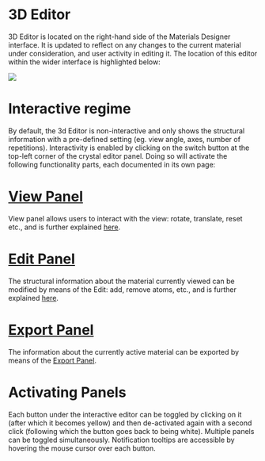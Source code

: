 # 3D Editor

3D Editor is located on the right-hand side of the Materials Designer interface. It is updated to reflect on any changes to the current material under consideration, and user activity in editing it. The location of this editor within the wider interface is highlighted below:

<img src="/images/3D-viewer.png"/>

# Interactive regime

By default, the 3d Editor is non-interactive and only shows the structural information with a pre-defined setting (eg. view angle, axes, number of repetitions). Interactivity is enabled by clicking on the switch button <i class="zmdi zmdi-power zmdi-hc-border"></i> at the top-left corner of the crystal editor panel. Doing so will activate the following functionality parts, each documented in its own page:

<!-- TODO: add an image with different panels all open at once and highlighted with names as in the above image -->
 
# [View Panel](./3d-editor/view.md)

View panel allows users to interact with the view: rotate, translate, reset etc., and is further explained [here](./3d-editor/view.md). 

# [Edit Panel](./3d-editor/edit.md)

The structural information about the material currently viewed can be modified by means of the Edit: add, remove atoms, etc., and is further explained [here](./3d-editor/edit.md).   

# [Export Panel](./3d-editor/export.md)

The information about the currently active material can be exported by means of the [Export Panel](./3d-editor/export.md).   

# Activating Panels

Each button under the interactive editor can be toggled by clicking on it (after which it becomes yellow) and then de-activated again with a second click (following which the button goes back to being white). Multiple panels can be toggled simultaneously. Notification tooltips are accessible by hovering the mouse cursor over each button.
